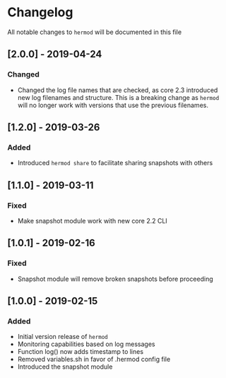 # Changelog

All notable changes to `hermod` will be documented in this file

## [2.0.0] - 2019-04-24
### Changed
- Changed the log file names that are checked, as core 2.3 introduced new log filenames and structure. This is a breaking change as `hermod` will no longer work with versions that use the previous filenames.

## [1.2.0] - 2019-03-26
### Added
- Introduced `hermod share` to facilitate sharing snapshots with others

## [1.1.0] - 2019-03-11
### Fixed
- Make snapshot module work with new core 2.2 CLI

## [1.0.1] - 2019-02-16
### Fixed
- Snapshot module will remove broken snapshots before proceeding

## [1.0.0] - 2019-02-15
### Added
- Initial version release of `hermod`
- Monitoring capabilities based on log messages
- Function log() now adds timestamp to lines
- Removed variables.sh in favor of .hermod config file
- Introduced the snapshot module
